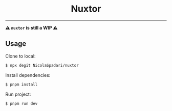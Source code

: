<h1 align="center">Nuxtor</h1>
<hr />

**⚠️ `nuxtor` is still a WIP ⚠️**

## Usage

Clone to local:
```sh
$ npx degit NicolaSpadari/nuxtor
```

Install dependencies:
```sh
$ pnpm install
```

Run project:
```sh
$ pnpm run dev
```
